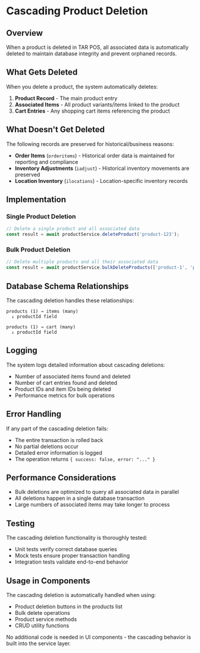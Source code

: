 # Cascading Product Deletion

## Overview

When a product is deleted in TAR POS, all associated data is automatically deleted to maintain database integrity and prevent orphaned records.

## What Gets Deleted

When you delete a product, the system automatically deletes:

1. **Product Record** - The main product entry
2. **Associated Items** - All product variants/items linked to the product
3. **Cart Entries** - Any shopping cart items referencing the product

## What Doesn't Get Deleted

The following records are preserved for historical/business reasons:

- **Order Items** (`orderitems`) - Historical order data is maintained for reporting and compliance
- **Inventory Adjustments** (`iadjust`) - Historical inventory movements are preserved
- **Location Inventory** (`ilocations`) - Location-specific inventory records

## Implementation

### Single Product Deletion

```typescript
// Delete a single product and all associated data
const result = await productService.deleteProduct('product-123');
```

### Bulk Product Deletion

```typescript
// Delete multiple products and all their associated data
const result = await productService.bulkDeleteProducts(['product-1', 'product-2', 'product-3']);
```

## Database Schema Relationships

The cascading deletion handles these relationships:

```
products (1) → items (many)
  ↓ productId field

products (1) → cart (many)  
  ↓ productId field
```

## Logging

The system logs detailed information about cascading deletions:

- Number of associated items found and deleted
- Number of cart entries found and deleted
- Product IDs and item IDs being deleted
- Performance metrics for bulk operations

## Error Handling

If any part of the cascading deletion fails:

- The entire transaction is rolled back
- No partial deletions occur
- Detailed error information is logged
- The operation returns `{ success: false, error: "..." }`

## Performance Considerations

- Bulk deletions are optimized to query all associated data in parallel
- All deletions happen in a single database transaction
- Large numbers of associated items may take longer to process

## Testing

The cascading deletion functionality is thoroughly tested:

- Unit tests verify correct database queries
- Mock tests ensure proper transaction handling
- Integration tests validate end-to-end behavior

## Usage in Components

The cascading deletion is automatically handled when using:

- Product deletion buttons in the products list
- Bulk delete operations
- Product service methods
- CRUD utility functions

No additional code is needed in UI components - the cascading behavior is built into the service layer.